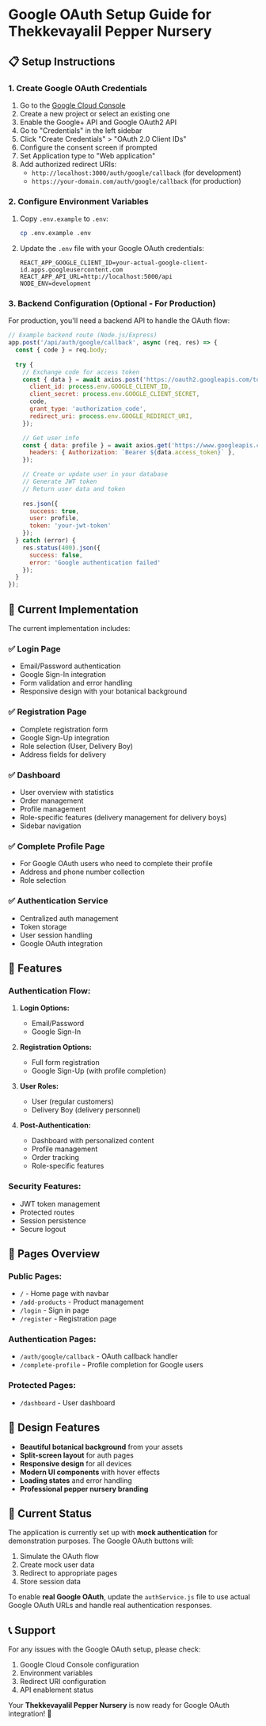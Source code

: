 # Google OAuth Setup Guide for Thekkevayalil Pepper Nursery

## 📋 Setup Instructions

### 1. Create Google OAuth Credentials

1. Go to the [Google Cloud Console](https://console.cloud.google.com/)
2. Create a new project or select an existing one
3. Enable the Google+ API and Google OAuth2 API
4. Go to "Credentials" in the left sidebar
5. Click "Create Credentials" > "OAuth 2.0 Client IDs"
6. Configure the consent screen if prompted
7. Set Application type to "Web application"
8. Add authorized redirect URIs:
   - `http://localhost:3000/auth/google/callback` (for development)
   - `https://your-domain.com/auth/google/callback` (for production)

### 2. Configure Environment Variables

1. Copy `.env.example` to `.env`:
   ```bash
   cp .env.example .env
   ```

2. Update the `.env` file with your Google OAuth credentials:
   ```
   REACT_APP_GOOGLE_CLIENT_ID=your-actual-google-client-id.apps.googleusercontent.com
   REACT_APP_API_URL=http://localhost:5000/api
   NODE_ENV=development
   ```

### 3. Backend Configuration (Optional - For Production)

For production, you'll need a backend API to handle the OAuth flow:

```javascript
// Example backend route (Node.js/Express)
app.post('/api/auth/google/callback', async (req, res) => {
  const { code } = req.body;
  
  try {
    // Exchange code for access token
    const { data } = await axios.post('https://oauth2.googleapis.com/token', {
      client_id: process.env.GOOGLE_CLIENT_ID,
      client_secret: process.env.GOOGLE_CLIENT_SECRET,
      code,
      grant_type: 'authorization_code',
      redirect_uri: process.env.GOOGLE_REDIRECT_URI,
    });

    // Get user info
    const { data: profile } = await axios.get('https://www.googleapis.com/oauth2/v2/userinfo', {
      headers: { Authorization: `Bearer ${data.access_token}` },
    });

    // Create or update user in your database
    // Generate JWT token
    // Return user data and token
    
    res.json({
      success: true,
      user: profile,
      token: 'your-jwt-token'
    });
  } catch (error) {
    res.status(400).json({
      success: false,
      error: 'Google authentication failed'
    });
  }
});
```

## 🚀 Current Implementation

The current implementation includes:

### ✅ **Login Page**
- Email/Password authentication
- Google Sign-In integration
- Form validation and error handling
- Responsive design with your botanical background

### ✅ **Registration Page**
- Complete registration form
- Google Sign-Up integration
- Role selection (User, Delivery Boy)
- Address fields for delivery

### ✅ **Dashboard**
- User overview with statistics
- Order management
- Profile management
- Role-specific features (delivery management for delivery boys)
- Sidebar navigation

### ✅ **Complete Profile Page**
- For Google OAuth users who need to complete their profile
- Address and phone number collection
- Role selection

### ✅ **Authentication Service**
- Centralized auth management
- Token storage
- User session handling
- Google OAuth integration

## 🔧 Features

### **Authentication Flow:**

1. **Login Options:**
   - Email/Password
   - Google Sign-In

2. **Registration Options:**
   - Full form registration
   - Google Sign-Up (with profile completion)

3. **User Roles:**
   - User (regular customers)
   - Delivery Boy (delivery personnel)

4. **Post-Authentication:**
   - Dashboard with personalized content
   - Profile management
   - Order tracking
   - Role-specific features

### **Security Features:**
- JWT token management
- Protected routes
- Session persistence
- Secure logout

## 📱 Pages Overview

### **Public Pages:**
- `/` - Home page with navbar
- `/add-products` - Product management
- `/login` - Sign in page
- `/register` - Registration page

### **Authentication Pages:**
- `/auth/google/callback` - OAuth callback handler
- `/complete-profile` - Profile completion for Google users

### **Protected Pages:**
- `/dashboard` - User dashboard

## 🎨 Design Features

- **Beautiful botanical background** from your assets
- **Split-screen layout** for auth pages
- **Responsive design** for all devices
- **Modern UI components** with hover effects
- **Loading states** and error handling
- **Professional pepper nursery branding**

## 🔄 Current Status

The application is currently set up with **mock authentication** for demonstration purposes. The Google OAuth buttons will:

1. Simulate the OAuth flow
2. Create mock user data
3. Redirect to appropriate pages
4. Store session data

To enable **real Google OAuth**, update the `authService.js` file to use actual Google OAuth URLs and handle real authentication responses.

## 📞 Support

For any issues with the Google OAuth setup, please check:
1. Google Cloud Console configuration
2. Environment variables
3. Redirect URI configuration
4. API enablement status

Your **Thekkevayalil Pepper Nursery** is now ready for Google OAuth integration! 🌱